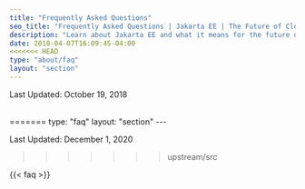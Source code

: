 ```yaml
---
title: "Frequently Asked Questions"
seo_title: "Frequently Asked Questions | Jakarta EE | The Future of Cloud Native Java"
description: "Learn about Jakarta EE and what it means for the future of open source, cloud native enterprise Java."
date: 2018-04-07T16:09:45-04:00
<<<<<<< HEAD
type: "about/faq"
layout: "section"
---
```

  
Last Updated: October 19, 2018

<br/>
=======
type: "faq"
layout: "section"
---

Last Updated: December 1, 2020
>>>>>>> upstream/src

{{< faq >}}